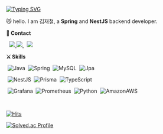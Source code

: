 [![Typing SVG](https://readme-typing-svg.demolab.com/?lines=Hi,+I'm+JC18JC)](https://git.io/typing-svg)

😼 hello. I am 김재철, a **Spring** and **NestJS** backend developer.

**📨 Contact**

&nbsp;
<a href="mailto:kimjc5467@gmail.com" target="_blank">
<img src = "https://img.shields.io/badge/_-Gmail-purple?&style=for-the-badge">
</a>
<a href="mailto:kimjc5467@naver.com" target="_blank">
<img src = "https://img.shields.io/badge/_-Naver-purple?&style=for-the-badge">
</a>
&nbsp;
[<img src = "https://img.shields.io/badge/_-Linkedin-purple?&style=for-the-badge">](https://www.linkedin.com/in/jaecheol-kim-937a1633b/)

**⚔ Skills**

&nbsp;![Java](https://img.shields.io/badge/Java-007396.svg?&style=for-the-badge&logo=Java&logoColor=white)
&nbsp;![Spring](https://img.shields.io/badge/Spring-6DB33F.svg?&style=for-the-badge&logo=Spring&logoColor=white)
&nbsp;![MySQL](https://img.shields.io/badge/MySQL-4479A1.svg?&style=for-the-badge&logo=MySQL&logoColor=white)
&nbsp;![Jpa](https://img.shields.io/badge/Jpa-6DB33F.svg?&style=for-the-badge&logo=Jpa&logoColor=white)

&nbsp;![NestJS](https://img.shields.io/badge/NestJS-000000.svg?&style=for-the-badge&logo=NestJS&logoColor=red)
&nbsp;![Prisma](https://img.shields.io/badge/Prisma-8977AD.svg?&style=for-the-badge&logo=Prisma&logoColor=white)
&nbsp;![TypeScript](https://img.shields.io/badge/TypeScript-3178C6.svg?&style=for-the-badge&logo=TypeScript&logoColor=white)

&nbsp;![Grafana](https://img.shields.io/badge/Grafana-FFFFFF.svg?&style=for-the-badge&logo=Grafana&logoColor=orange)
&nbsp;![Prometheus](https://img.shields.io/badge/Prometheus-FFFFFF.svg?&style=for-the-badge&logo=Prometheus&logoColor=orange)
&nbsp;![Python](https://img.shields.io/badge/Python-3776AB.svg?&style=for-the-badge&logo=Python&logoColor=white)
&nbsp;![AmazonAWS](https://img.shields.io/badge/Amazon%20AWS-232F3E?style=for-the-badge&logo=Amazo20%AWS&logoColor=white)

&nbsp;

[![Hits](https://hits.seeyoufarm.com/api/count/incr/badge.svg?url=https%3A%2F%2Fgithub.com%2FJc18Jc&count_bg=%2379C83D&title_bg=%23555555&icon=&icon_color=%23E7E7E7&title=hits&edge_flat=false)](https://hits.seeyoufarm.com)

[![Solved.ac Profile](http://mazassumnida.wtf/api/v2/generate_badge?boj=7387714)](https://solved.ac/7387714/)
